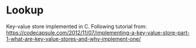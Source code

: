 # Lookup
Key-value store implemented in C. Following tutorial from: https://codecapsule.com/2012/11/07/implementing-a-key-value-store-part-1-what-are-key-value-stores-and-why-implement-one/